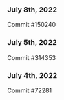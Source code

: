 ### July 8th, 2022

Commit #150240

### July 5th, 2022

Commit #314353


### July 4th, 2022

Commit #72281
